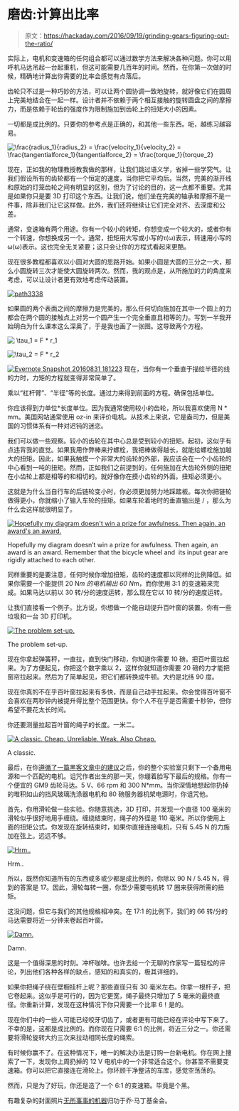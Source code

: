 # 磨齿:计算出比率

> 原文：<https://hackaday.com/2016/09/19/grinding-gears-figuring-out-the-ratio/>

实际上，电机和变速箱的任何组合都可以通过数学方法来解决各种问题。你可以用呼机马达吊起一台起重机，但这可能需要几百年的时间。然而，在你第一次做的时候，精确地计算出你需要的比率会感觉有点落后。

齿轮只不过是一种巧妙的方法，可以让两个圆协调一致地旋转，就好像它们在圆周上完美地结合在一起一样。设计者并不依赖于两个相互接触的旋转圆盘之间的摩擦力，而是依赖于轮齿的强度作为限制施加到齿轮上的扭矩大小的因素。

一切都是成比例的。只要你的参考点是正确的，和其他一些东西。呃，越练习越容易。

![\frac{radius_1}{radius_2} = \frac{velocity_1}{velocity_2} = \frac{tangentialforce_1}{tangentialforce_2} = \frac{torque_1}{torque_2} ](img/854d0686fc45122634415a57d2bcbcdc.png)

现在，正如我的物理教授教我做的那样，让我们跳过语义学，省掉一些学究气。让我们假设所有的齿轮都有一个恒定的速度，当你把它平均后。当然，完美的渐开线和原始的灯笼齿轮之间有明显的区别，但为了讨论的目的，这一点都不重要。尤其是如果你只是要 3D 打印这个东西。让我们说，他们坐在完美的轴承和摩擦不是一件事，除非我们让它这样做。此外，我们还将继续让它们完全对齐、去深度和公差。

通常，变速箱有两个用途。你有一个较小的转矩，你想变成一个较大的，或者你有一个转速，你想换成另一个。通常，扭矩用大写或小写的τ(ω)表示，转速用小写的ω(ω)表示。这也完全无关紧要；这只会让你的方程式看起来更酷。

现在很多教程都喜欢以小圆对大圆的思路开始。如果小圆是大圆的三分之一大，那么小圆旋转三次才能使大圆旋转两次。然而，我的观点是，从所施加的力的角度来考虑，可以让设计者更有效地考虑传动装置。

[![path3338](img/a5d59992b27e8ab8e85917e44dba6bd7.png)](https://hackaday.com/wp-content/uploads/2016/08/path3338.png)

如果圆的两个表面之间的摩擦力是完美的，那么任何切向施加在其中一个圆上的力都会在两个圆的接触点上对另一个圆产生一个完全垂直且相等的力。写到一半我开始明白为什么课本这么深奥了，于是我也画了一张图。这导致两个方程。

![ \tau_1 = F * r_1 ](img/bcb32e5e0715b626d9b0ce390aa33b86.png)

![\tau_2 = F * r_2  ](img/ea0ac6e13622c9d7ff58952a418efea5.png)

[![Evernote Snapshot 20160831 181223](img/fedaab79890bd7f5031c32cf3d10eb2b.png)](https://hackaday.com/wp-content/uploads/2016/08/evernote-snapshot-20160831-181223.png) 现在，当你有一个垂直于描绘半径的线的力时，力矩的方程就变得非常简单了。

乘以“杠杆臂”、“半径”等的长度。通过力来得到前面的方程。确保包括单位。

你应该得到力单位*长度单位。因为我通常使用较小的齿轮，所以我喜欢使用 N * mm。美国网站通常使用 oz-in 来评价电机。从技术上来说，它是盎司力，但是美国的习惯体系有一种对迟钝的迷恋。

我们可以做一些观察。较小的齿轮在其中心总是受到较小的扭矩。起初，这似乎有点违背我的直觉。如果我用作弊棒来拧螺栓，我把棒做得越长，就能给螺栓施加越大的扭矩。因此，如果我触摸一个非常大的齿轮的外部，我应该会在一个小齿轮的中心看到一吨的扭矩。然而，正如我们之前提到的，任何施加在大齿轮外侧的扭矩在小齿轮上都是相等的和相切的。就好像你在摸小齿轮的外面。扭矩必须更小。

这就是为什么当自行车的后链轮变小时，你必须更加努力地踩踏板。每次你把链轮做得更小，你就缩小了输入车轮的扭矩。如果车轮着地时的垂直输出是 / <radius of="" the="" wheel="">，那么为什么会这样就很明显了。</radius>

[![Hopefully my diagram doesn't win a prize for awfulness. Then again, an award's an award.](img/ccaffcce8080ccd953890caf39459994.png)](https://hackaday.com/wp-content/uploads/2016/08/finfout.png)

Hopefully my diagram doesn’t win a prize for awfulness. Then again, an award is an award. Remember that the bicycle wheel and  its input gear are rigidly attached to each other.

同样重要的是要注意，任何时候你增加扭矩，齿轮的速度都以同样的比例降低。如果你需要一个能提供 20 N*m 的电机输出 60 N*m，而你使用 3:1 的变速箱来完成。如果马达以前以 30 转/分的速度运转，那么现在它以 10 转/分的速度运转。

让我们直接看一个例子。比方说，你想做一个能自动提升百叶窗的装置。你有一些垃圾和一台 3D 打印机。

[![The problem set-up.](img/b3d2638722bf2704caf206309b0269b4.png)](https://hackaday.com/wp-content/uploads/2016/08/evernote-snapshot-20160831-183348.png)

The problem set-up.

现在你拿起弹簧秤，一直拉，直到快门移动，你知道你需要 10 磅。把百叶窗拉起来。为了方便起见，你把这个数字乘以 2，这样你就知道你需要 20 磅的力才能把窗帘拉起来。然后为了简单起见，把它们都转换成牛顿。大约是北纬 90 度。

现在你真的不在乎百叶窗拉起来有多快，而是自己动手拉起来。你会觉得百叶窗不会喜欢在两秒钟内被提升得比整个范围更快。你个人不在乎是否需要十秒钟，但你希望不要花太长时间。

你还要测量拉起百叶窗的绳子的长度。一米二。

[![A classic. Cheap. Unreliable. Weak. Also Cheap. ](img/5c81b46588b4db98a441dccd66d2dc6a.png)](https://hackaday.com/wp-content/uploads/2016/08/gm9-back-img_3152.jpg)

A classic.

最后，在你[遵循了一篇黑客文章中的建议](http://hackaday.com/2016/05/31/path-to-craftsmanship-the-art-of-throwing-it-away/)之后，你的整个实验室只剩下一个备用电源和一个匹配的电机。诅咒作者出生的那一天，你绷着脸写下最后的规格。你有一个便宜的 GM9 齿轮马达。5 V、66 rpm 和 300 N*mm。当你深情地想起你扔掉的堆积如山的挡风玻璃洗涤器电机和 80 磅服务器机架电源时，你诅咒他。

首先，你用滑轮做一些实验。你随意挑选，3D 打印，并发现一个直径 100 毫米的滑轮似乎很好地用手缠绕。缠绕结束时，绳子的外径是 110 毫米。所以你使用上面的扭矩公式。你发现在旋转结束时，如果你直接连接电机，只有 5.45 N 的力施加在弦上。远远不够。

[![Hrm..](img/0d6c1fc886bbce61724f996b8988802e.png)](https://hackaday.com/wp-content/uploads/2016/08/try1.png)

Hrm..

所以，既然你知道所有的东西或多或少都是成比例的，你除以 90 N / 5.45 N，得到的答案是 17。因此，滑轮每转一圈，你至少需要电机转 17 圈来获得所需的扭矩。

这没问题，但它与我们的其他规格相冲突。在 17:1 的比例下，我们的 66 转/分的马达需要将近一分钟来卷起百叶窗。

[![Damn.](img/2f3d9e269d240c2ec48a9899389555ea.png)](https://hackaday.com/wp-content/uploads/2016/08/try2.png)

Damn.

这是一个值得深思的时刻。冲杯咖啡。也许去给一个无聊的作家写一篇轻松的评论，列出他们各种各样的缺点，感知的和真实的，极其详细的。

如果你把绳子绕在壁橱挂杆上呢？那些直径只有 30 毫米左右。你拿一根杆子，把它卷起来。这似乎是可行的，因为它更宽，绳子最终只增加了 5 毫米的最终直径。你重新计算，发现在这种情况下你只需要一个比率 6！是的。

现在你们中的一些人可能已经咬牙切齿了，或者更有可能已经在评论中写下来了。不幸的是，这都是成比例的。而你现在只需要 6:1 的比例，将近三分之一。你还需要将滑轮旋转大约三次来拉动相同长度的绳索。

有时候你赢不了。在这种情况下，唯一的解决办法是订购一台新电机。你在网上搜索了一下，发现你上周扔掉的 12 V 电机中的一个非常适合这个。你甚至不需要变速箱。你可以把它直接连在滑轮上。你环顾干净整洁的车库，感觉空荡荡的。

然而，只是为了好玩，你还是造了一个 6:1 的变速箱。毕竟是个黑。

有趣复杂的封面照片[无所事事的机器](http://www.craftsmanshipmuseum.com/Wahlstrom.htm)归功于乔·马丁基金会。